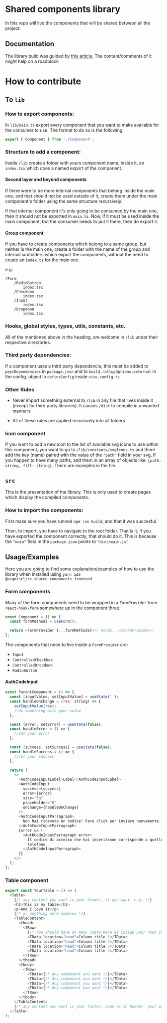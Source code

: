 # Shared components library

In this repo will live the components that will be shared between all the project.

## Documentation

The library build was guided by [this article](https://dev.to/receter/how-to-create-a-react-component-library-using-vites-library-mode-4lma). The content/comments of it might help on a roadblock

# How to contribute

## To `lib`

### How to export components:

In `lib/main.ts` export every component that you want to make available for the consumer to use. The format to do so is the following:

```ts
export { Component } from './Component';
```

### Structure to add a component:

Inside `/lib` create a folder with yours component name, inside it, an `index.tsx` which does a named export of the component.

#### Second layer and beyond components

If there were to be more internal components that belong inside the main one, and that should not be used outside of it, create them under the main component's folder using the same structure recursively.

If that internal component it's only going to be consumed by the main one, then it should not be exported in `main.ts`. Now, if it must be used inside the main component, but the consumer needs to put it there, then do export it.

#### Group component

If you have to create components which belong to a same group, but neither is the main one, create a folder with the name of the group and internal subfolders which export the components, without the need to create an `index.ts` for the main one.

e.g:

```
/Form
    /RadioButton
        index.tsx
    /Checkbox
        index.tsx
    /Input
        index.tsx
    /Dropdown
        index.tsx
```

### Hooks, global styles, types, utils, constants, etc.

All of the mentioned above in the heading, are welcome in `/lib` under their respective directories.

###

### Third party dependencies:

If a component uses a third party dependencie, this must be added to `peerDependencies` in `package.json` and to `build.rollupOptions.external` in the config. object in `defineConfig` inside `vite.config.ts`

### Other Rules

- Never import something external to `/lib` in any file that lives inside it (except for third party libraries). It causes `/dist` to compile in unwanted manners

- All of these rules are applied recursively into all folders

### Icon component

If you want to add a new icon to the list of available svg icons to use within this component, you want to go to `/lib/constants/svgIcons.ts` and there add the key (name) paired with the value of the `"path"` field in your svg, If you happen to have many paths, add them in an array of objects like: `{path: string, fill: string}`. There are examples in the file.

## `src`

This is the presentation of the library. This is only used to create pages which display the compiled components.

### How to import the components:

First make sure you have runned `npm run build`, and that it was succesful.

Then, to import, you have to navigate to the root folder. That is it, if you have exported the component correctly, that should do it. This is because the `"main"` field in the `package.json` points to `"dist/main.js"`

## Usage/Examples

Here you are going to find some explanation/examples of how to use the library when installed using `yarn add @aigotsrl/rc_shared_components_frontend`

### Form components

Many of the form components need to be wrapped in a `FormProvider` from `react-hook-form` somewhere up in the component three.

```javascript
const Component = () => {
  const formMethods = useForm();

  return <FormProvider {...formMethods}>// Forms...</FormProvider>;
};
```

The components that need to live inside a `FormProvider` are:

- `Input`
- `ControlledCheckbox`
- `ControlledDropdown`
- `RadioButton`

#### AuthCodeInput

```javascript
const ParentComponent = () => {
  const [inputValue, setInputValue] = useState('');
  const handleOnChange = (res: string) => {
    setInputValue(res);
    //do something with your value
  };

  const [error, setError] = useState(false);
  const handleError = () => {
    //set your error
  };

  const [success, setSuccess] = useState(false);
  const handleSuccess = () => {
    //set your success
  };

  return (
    <>
      <AuthCodeInputLabel>Label</AuthCodeInputLabel>
      <AuthCodeInput
        success={success}
        error={error}
        size="lg"
        placeholder="0"
        onChange={handleOnChange}
      />
      <AuthCodeInputParragraph>
        Non hai ricevuto un codice? Fare click per inviare nuovamente.
      </AuthCodeInputParragraph>
      {error && (
        <AuthCodeInputParragraph error>
          Il codice di accesso che hai inseritonon corrisponde a quello inviato al tuo
          telefono.
        </AuthCodeInputParragraph>
      )}
    </>
  );
};
```

### Table component

```javascript
export const YourTable = () => (
  <Table>
    {/* any content you want in your header, if you want. e.g: */}
    <h2>This is my table</h2>
    <p>And I love it</p>
    {/* or anything more complex */}
    <TableContent>
      <thead>
        <TRow>
          {/* You should have as many TData here as inside your rows in tbody */}
          <TData location="head">Column title 1</TData>
          <TData location="head">Column title 2</TData>
          <TData location="head">Column title 3</TData>
          <TData location="head">Column title 4</TData>
        </TRow>
      </thead>
      <tbody>
        <TRow>
          <TData>{/* Any component you want */}</TData>
          <TData>{/* Any component you want */}</TData>
          <TData>{/* Any component you want */}</TData>
          <TData>{/* Any component you want */}</TData>
        </TRow>
      </tbody>
    </TableContent>
    {/* any content you want in your footer, same as in header, your pagination for example. */}
  </Table>
);
```
